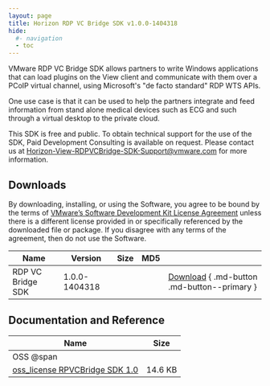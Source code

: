 ```yaml
---
layout: page
title: Horizon RDP VC Bridge SDK v1.0.0-1404318
hide:
  #- navigation
  - toc
---
```


VMware RDP VC Bridge SDK allows partners to write Windows applications that can load plugins on the View client and communicate with them over a PCoIP virtual channel, using Microsoft's "de facto standard" RDP WTS APIs.

One use case is that it can be used to help the partners integrate and feed information from stand alone medical devices such as ECG and such through a virtual desktop to the private cloud.

This SDK is free and public. To obtain technical support for the use of the SDK, Paid Development Consulting is available on request. Please contact us at [Horizon-View-RDPVCBridge-SDK-Support@vmware.com](Horizon-View-RDPVCBridge-SDK-Support@vmware.com) for more information.

## Downloads

By downloading, installing, or using the Software, you agree to be bound by the terms of [VMware’s Software Development Kit License Agreement]() unless there is a different license provided in or specifically referenced by the downloaded file or package. If you disagree with any terms of the agreement, then do not use the Software.

| Name | Version | Size | MD5 |   |
| --- | --- | --- | --- | --- |
| RDP VC Bridge SDK | 1.0.0-1404318 |   |  | [Download](https://my.vmware.com/group/vmware/get-download?downloadGroup=VIEWRDPVCBRIDGE_10) { .md-button .md-button--primary }  |

## Documentation and Reference

| Name | Size |
| --- | --- |
| OSS @span |   |
| [oss_license RPVCBridge SDK 1.0](https://my.vmware.com/group/vmware/get-download?downloadGroup=VIEWRDPVCBRIDGE_10_OSS) | 14.6 KB |
